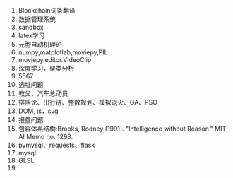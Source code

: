1. Blockchain词条翻译
2. 数据管理系统
3. sandbox
4. latex学习
5. 元胞自动机理论
6. numpy,matplotlab,moviepy,PIL
7. moviepy.editor.VideoClip
8. 深度学习，聚类分析
9. 5567
10. 选址问题
11. 教父、汽车总动员
12. 排队论、出行链、整数规划、模拟退火、GA、PSO
13. DOM, js，svg
14. 报童问题
15. 包容体系结构:Brooks, Rodney (1991). "Intelligence without Reason." MIT AI Memo no. 1293.
16. pymysql、requests、flask
17. mysql
18. GLSL
19. 